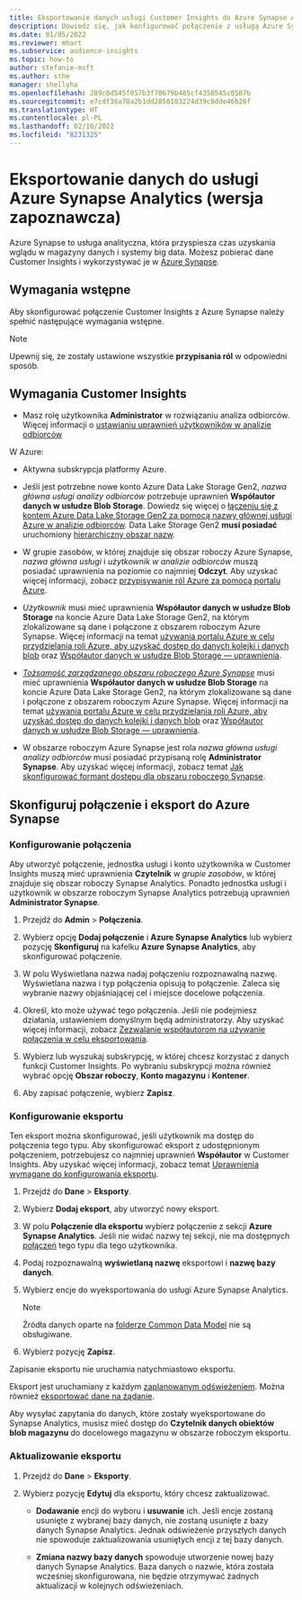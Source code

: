 ```yaml
---
title: Eksportowanie danych usługi Customer Insights do Azure Synapse Analytics
description: Dowiedz się, jak konfigurować połączenie z usługą Azure Synapse Analytics.
ms.date: 01/05/2022
ms.reviewer: mhart
ms.subservice: audience-insights
ms.topic: how-to
author: stefanie-msft
ms.author: sthe
manager: shellyha
ms.openlocfilehash: 289c8d545f057b3f70679b485cf4350545c0587b
ms.sourcegitcommit: e7cdf36a78a2b1dd2850183224d39c8dde46b26f
ms.translationtype: HT
ms.contentlocale: pl-PL
ms.lasthandoff: 02/16/2022
ms.locfileid: "8231325"
---
```

# <a name="export-data-to-azure-synapse-analytics-preview"></a>Eksportowanie danych do usługi Azure Synapse Analytics (wersja zapoznawcza)

Azure Synapse to usługa analityczna, która przyspiesza czas uzyskania wglądu w magazyny danych i systemy big data. Możesz pobierać dane Customer Insights i wykorzystywać je w [Azure Synapse](/azure/synapse-analytics/overview-what-is).

## <a name="prerequisites"></a>Wymagania wstępne

Aby skonfigurować połączenie Customer Insights z Azure Synapse należy spełnić następujące wymagania wstępne.

> [!NOTE]
> Upewnij się, że zostały ustawione wszystkie **przypisania ról** w odpowiedni sposób.  

## <a name="prerequisites-in-customer-insights"></a>Wymagania Customer Insights

* Masz rolę użytkownika **Administrator** w rozwiązaniu analiza odbiorców. Więcej informacji o [ustawianiu uprawnień użytkowników w analizie odbiorców](permissions.md#assign-roles-and-permissions)

W Azure: 

- Aktywna subskrypcja platformy Azure.

- Jeśli jest potrzebne nowe konto Azure Data Lake Storage Gen2, *nazwa główna usługi analizy odbiorców* potrzebuje uprawnień **Współautor danych w usłudze Blob Storage**. Dowiedz się więcej o [łączeniu się z kontem Azure Data Lake Storage Gen2 za pomocą nazwy głównej usługi Azure w analizie odbiorców](connect-service-principal.md). Data Lake Storage Gen2 **musi posiadać** uruchomiony [hierarchiczny obszar nazw](/azure/storage/blobs/data-lake-storage-namespace).

- W grupie zasobów, w której znajduje się obszar roboczy Azure Synapse, *nazwa główna usługi* i *użytkownik w analizie odbiorców* muszą posiadać uprawnienia na poziomie co najmniej **Odczyt**. Aby uzyskać więcej informacji, zobacz [przypisywanie ról Azure za pomocą portalu Azure](/azure/role-based-access-control/role-assignments-portal).

- *Użytkownik* musi mieć uprawnienia **Współautor danych w usłudze Blob Storage** na koncie Azure Data Lake Storage Gen2, na którym zlokalizowane są dane i połączone z obszarem roboczym Azure Synapse. Więcej informacji na temat [używania portalu Azure w celu przydzielania roli Azure, aby uzyskać dostęp do danych kolejki i danych blob](/azure/storage/common/storage-auth-aad-rbac-portal) oraz [Współautor danych w usłudze Blob Storage — uprawnienia](/azure/role-based-access-control/built-in-roles#storage-blob-data-contributor).

- *[Tożsamość zarządzanego obszaru roboczego Azure Synapse](/azure/synapse-analytics/security/synapse-workspace-managed-identity)* musi mieć uprawnienia **Współautor danych w usłudze Blob Storage** na koncie Azure Data Lake Storage Gen2, na którym zlokalizowane są dane i połączone z obszarem roboczym Azure Synapse. Więcej informacji na temat [używania portalu Azure w celu przydzielania roli Azure, aby uzyskać dostęp do danych kolejki i danych blob](/azure/storage/common/storage-auth-aad-rbac-portal) oraz [Współautor danych w usłudze Blob Storage — uprawnienia](/azure/role-based-access-control/built-in-roles#storage-blob-data-contributor).

- W obszarze roboczym Azure Synapse jest rola *nazwa główna usługi analizy odbiorców* musi posiadać przypisaną rolę **Administrator Synapse**. Aby uzyskać więcej informacji, zobacz temat [Jak skonfigurować formant dostępu dla obszaru roboczego Synapse](/azure/synapse-analytics/security/how-to-set-up-access-control).

## <a name="set-up-the-connection-and-export-to-azure-synapse"></a>Skonfiguruj połączenie i eksport do Azure Synapse

### <a name="configure-a-connection"></a>Konfigurowanie połączenia

Aby utworzyć połączenie, jednostka usługi i konto użytkownika w Customer Insights muszą mieć uprawnienia **Czytelnik** w *grupie zasobów*, w której znajduje się obszar roboczy Synapse Analytics. Ponadto jednostka usługi i użytkownik w obszarze roboczym Synapse Analytics potrzebują uprawnień **Administrator Synapse**. 

1. Przejdź do **Admin** > **Połączenia**.

1. Wybierz opcję **Dodaj połączenie** i **Azure Synapse Analytics** lub wybierz pozycję **Skonfiguruj** na kafelku **Azure Synapse Analytics**, aby skonfigurować połączenie.

1. W polu Wyświetlana nazwa nadaj połączeniu rozpoznawalną nazwę. Wyświetlana nazwa i typ połączenia opisują to połączenie. Zaleca się wybranie nazwy objaśniającej cel i miejsce docelowe połączenia.

1. Określ, kto może używać tego połączenia. Jeśli nie podejmiesz działania, ustawieniem domyślnym będą administratorzy. Aby uzyskać więcej informacji, zobacz [Zezwalanie współautorom na używanie połączenia w celu eksportowania](connections.md#allow-contributors-to-use-a-connection-for-exports).

1. Wybierz lub wyszukaj subskrypcję, w której chcesz korzystać z danych funkcji Customer Insights. Po wybraniu subskrypcji można również wybrać opcję **Obszar roboczy**, **Konto magazynu** i **Kontener**.

1. Aby zapisać połączenie, wybierz **Zapisz**.

### <a name="configure-an-export"></a>Konfigurowanie eksportu

Ten eksport można skonfigurować, jeśli użytkownik ma dostęp do połączenia tego typu. Aby skonfigurować eksport z udostępnionym połączeniem, potrzebujesz co najmniej uprawnień **Współautor** w Customer Insights. Aby uzyskać więcej informacji, zobacz temat [Uprawnienia wymagane do konfigurowania eksportu](export-destinations.md#set-up-a-new-export).

1. Przejdź do **Dane** > **Eksporty**.

1. Wybierz **Dodaj eksport**, aby utworzyć nowy eksport.

1. W polu **Połączenie dla eksportu** wybierz połączenie z sekcji **Azure Synapse Analytics**. Jeśli nie widać nazwy tej sekcji, nie ma dostępnych [połączeń](connections.md) tego typu dla tego użytkownika.

1. Podaj rozpoznawalną **wyświetlaną nazwę** eksportowi i **nazwę bazy danych**.

1. Wybierz encje do wyeksportowania do usługi Azure Synapse Analytics.
   > [!NOTE]
   > Źródła danych oparte na [folderze Common Data Model](connect-common-data-model.md) nie są obsługiwane.

2. Wybierz pozycję **Zapisz**.

Zapisanie eksportu nie uruchamia natychmiastowo eksportu.

Eksport jest uruchamiany z każdym [zaplanowanym odświeżeniem](system.md#schedule-tab). Można również [eksportować dane na żądanie](export-destinations.md#run-exports-on-demand).

Aby wysyłać zapytania do danych, które zostały wyeksportowane do Synapse Analytics, musisz mieć dostęp do **Czytelnik danych obiektów blob magazynu** do docelowego magazynu w obszarze roboczym eksportu. 

### <a name="update-an-export"></a>Aktualizowanie eksportu

1. Przejdź do **Dane** > **Eksporty**.

1. Wybierz pozycję **Edytuj** dla eksportu, który chcesz zaktualizować.

   - **Dodawanie** encji do wyboru i **usuwanie** ich. Jeśli encje zostaną usunięte z wybranej bazy danych, nie zostaną usunięte z bazy danych Synapse Analytics. Jednak odświeżenie przyszłych danych nie spowoduje zaktualizowania usuniętych encji z tej bazy danych.

   - **Zmiana nazwy bazy danych** spowoduje utworzenie nowej bazy danych Synapse Analytics. Baza danych o nazwie, która została wcześniej skonfigurowana, nie będzie otrzymywać żadnych aktualizacji w kolejnych odświeżeniach.
